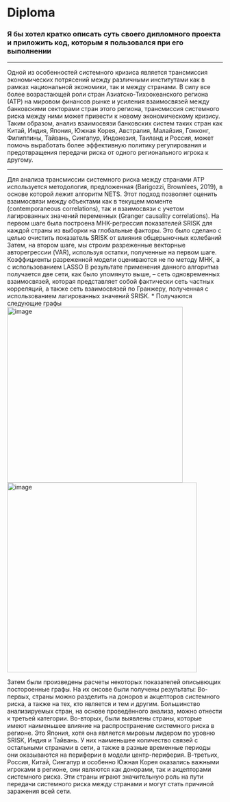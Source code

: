 # Diploma

### Я бы хотел кратко описать суть своего дипломного проекта и приложить код, которым я пользовался при его выполнении
***
Одной из особенностей системного кризиса является трансмиссия экономических потрясений между различными институтами как в рамках национальной экономики, так и между странами. В силу все более возрастающей роли стран Азиатско-Тихоокеанского региона (АТР) на мировом финансов рынке и усиления взаимосвязей между банковскими секторами стран этого региона, трансмиссия системного риска между ними может привести к новому экономическому кризису. Таким образом, анализ взаимосвязи банковских систем таких стран как Китай, Индия, Япония, Южная Корея, Австралия, Малайзия, Гонконг, Филиппины, Тайвань, Сингапур, Индонезия, Таиланд и Россия, может помочь выработать более эффективную политику регулирования и предотвращения передачи риска от одного регионального игрока к другому.
***
Для анализа трансмиссии системного риска между странами АТР используется методология, предложенная (Barigozzi, Brownlees, 2019), в основе которой лежит алгоритм NETS. Этот подход позволяет оценить взаимосвязи между объектами как в текущем моменте (contemporaneous correlations), так и взаимосвязи с учетом лагированных значений переменных (Granger causality correlations).
На первом шаге была построена МНК-регрессия показателей SRISK для каждой страны из выборки на глобальные факторы. Это было сделано с целью очистить показатель SRISK от влияния общерыночных колебаний
Затем, на втором шаге, мы строим разреженные векторные авторегрессии (VAR), используя остатки, полученные на первом шаге.
Коэффициенты разреженной модели оцениваются не по методу МНК, а с использованием LASSO
В результате применения данного алгоритма получается две сети, как было упомянуто выше, – сеть одновременных взаимосвязей, которая представляет собой фактически сеть частных корреляций, а также сеть взаимосвязей по Гранжеру, полученная с использованием лагированных значений SRISK.
*
Получаются следующие графы 
<img width="410" alt="image" src="https://user-images.githubusercontent.com/101235293/204446130-09871b96-6b36-47b3-a468-aa74b39eeaad.png">
<img width="443" alt="image" src="https://user-images.githubusercontent.com/101235293/204446162-6b25524f-c901-4c96-a3d2-069c783293fe.png">

Затем были произведены расчеты некоторых показателей описывющих постороенные графы.
На их онсове были получены результаты:
Во-первых, страны можно разделить на доноров и акцепторов системного риска, а также на тех, кто является и тем и другим. Большинство анализируемых стран, на основе проведённого анализа, можно отнести к третьей категории. 
Во-вторых, были выявлены страны, которые имеют наименьшее влияние на распространение системного риска в регионе. Это Япония, хотя она является мировым лидером по уровню SRISK, Индия и Тайвань. У них наименьшее количество связей с остальными странами в сети, а также в разные временные периоды они оказываются на периферии в модели центр-периферия. 
В-третьих, Россия, Китай, Сингапур и особенно Южная Корея оказались важными игроками в регионе, они являются как донорами, так и акцепторами системного риска. Эти страны играют значительную роль на пути передачи системного риска между странами и могут стать причиной заражения всей сети.

